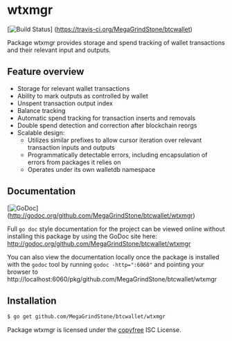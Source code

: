 wtxmgr
======

[![Build Status](https://travis-ci.org/MegaGrindStone/btcwallet.png?branch=master)]
(https://travis-ci.org/MegaGrindStone/btcwallet)

Package wtxmgr provides storage and spend tracking of wallet transactions and
their relevant input and outputs.

## Feature overview

- Storage for relevant wallet transactions
- Ability to mark outputs as controlled by wallet
- Unspent transaction output index
- Balance tracking
- Automatic spend tracking for transaction inserts and removals
- Double spend detection and correction after blockchain reorgs
- Scalable design:
  - Utilizes similar prefixes to allow cursor iteration over relevant transaction
    inputs and outputs
  - Programmatically detectable errors, including encapsulation of errors from
    packages it relies on
  - Operates under its own walletdb namespace
    
## Documentation

[![GoDoc](https://godoc.org/github.com/MegaGrindStone/btcwallet/wtxmgr?status.png)]
(http://godoc.org/github.com/MegaGrindStone/btcwallet/wtxmgr)

Full `go doc` style documentation for the project can be viewed online without
installing this package by using the GoDoc site here:
http://godoc.org/github.com/MegaGrindStone/btcwallet/wtxmgr

You can also view the documentation locally once the package is installed with
the `godoc` tool by running `godoc -http=":6060"` and pointing your browser to
http://localhost:6060/pkg/github.com/MegaGrindStone/btcwallet/wtxmgr

## Installation

```bash
$ go get github.com/MegaGrindStone/btcwallet/wtxmgr
```

Package wtxmgr is licensed under the [copyfree](http://copyfree.org) ISC
License.
